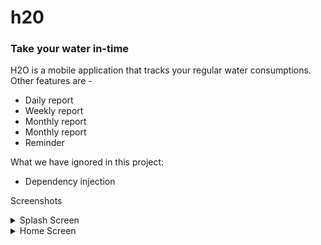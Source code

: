 # h20

### Take your water in-time

H2O is a mobile application that tracks your regular water consumptions. Other features are -

- Daily report
- Weekly report
- Monthly report
- Monthly report
- Reminder

What we have ignored in this project:
- Dependency injection

Screenshots
<details>
 <summary>Splash Screen </summary>
 <img src="https://github.com/RafatMeraz/ostad-practice-projects/assets/53111065/4fcf01f7-7f2e-449e-bd38-d24b11064cf7" alt="s,2" width="200" height="400">
 </details>
<details>
 <summary>Home Screen </summary>
 <img src="https://github.com/RafatMeraz/ostad-practice-projects/assets/53111065/f6fb4d0e-0c9c-4365-828f-04f5bc983211" alt="s,2" width="200" height="400">
 </details>